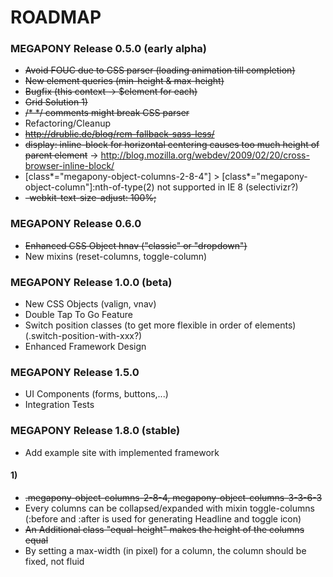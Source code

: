 ROADMAP
============

### MEGAPONY Release 0.5.0 (early alpha) ###
* <del>Avoid FOUC due to CSS parser (loading animation till completion)</del>
* <del>New element queries (min-height & max-height)</del>
* <del>Bugfix (this context -> $element for each)</del>
* <del>Grid Solution 1)</del>
* <del>/* */ comments might break CSS parser</del>
* Refactoring/Cleanup
* <del>http://drublic.de/blog/rem-fallback-sass-less/</del>
* <del>display: inline-block for horizontal centering causes too much height of parent element</del> -> http://blog.mozilla.org/webdev/2009/02/20/cross-browser-inline-block/
* [class*="megapony-object-columns-2-8-4"] > [class*="megapony-object-column"]:nth-of-type(2) not supported in IE 8 (selectivizr?)
* <del>-webkit-text-size-adjust: 100%;</del>

### MEGAPONY Release 0.6.0 ###
* <del>Enhanced CSS Object hnav ("classic" or "dropdown")</del>
* New mixins (reset-columns, toggle-column)

### MEGAPONY Release 1.0.0 (beta) ###
* New CSS Objects (valign, vnav)
* Double Tap To Go Feature
* Switch position classes (to get more flexible in order of elements) (.switch-position-with-xxx?)
* Enhanced Framework Design

### MEGAPONY Release 1.5.0 ###
* UI Components (forms, buttons,...)
* Integration Tests


### MEGAPONY Release 1.8.0 (stable) ###
* Add example site with implemented framework



#### 1) ####
* <del>.megapony-object-columns-2-8-4, megapony-object-columns-3-3-6-3</del>
* Every columns can be collapsed/expanded with mixin toggle-columns (:before and :after is used for generating Headline and toggle icon)
* <del>An Additional class "equal-height" makes the height of the columns equal</del>
* By setting a max-width (in pixel) for a column, the column should be fixed, not fluid
